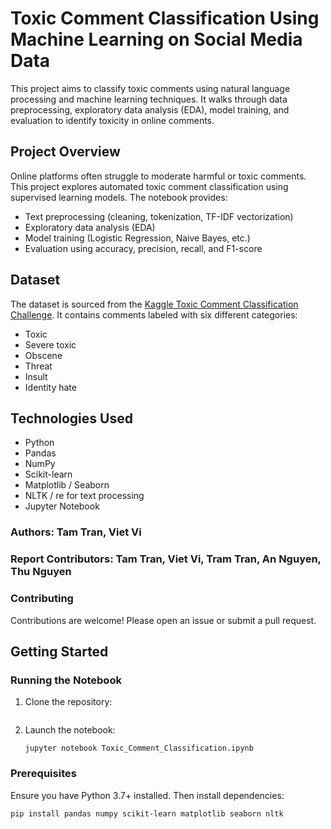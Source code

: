 # Toxic Comment Classification Using Machine Learning on Social Media Data

This project aims to classify toxic comments using natural language processing and machine learning techniques. It walks through data preprocessing, exploratory data analysis (EDA), model training, and evaluation to identify toxicity in online comments.

## Project Overview

Online platforms often struggle to moderate harmful or toxic comments. This project explores automated toxic comment classification using supervised learning models. The notebook provides:

- Text preprocessing (cleaning, tokenization, TF-IDF vectorization)
- Exploratory data analysis (EDA)
- Model training (Logistic Regression, Naive Bayes, etc.)
- Evaluation using accuracy, precision, recall, and F1-score

## Dataset

The dataset is sourced from the [Kaggle Toxic Comment Classification Challenge](https://www.kaggle.com/c/jigsaw-toxic-comment-classification-challenge). It contains comments labeled with six different categories:

- Toxic
- Severe toxic
- Obscene
- Threat
- Insult
- Identity hate

## Technologies Used

- Python
- Pandas
- NumPy
- Scikit-learn
- Matplotlib / Seaborn
- NLTK / re for text processing
- Jupyter Notebook

### Authors: Tam Tran, Viet Vi
### Report Contributors: Tam Tran, Viet Vi, Tram Tran, An Nguyen, Thu Nguyen

### Contributing

Contributions are welcome! Please open an issue or submit a pull request.

## Getting Started

### Running the Notebook

1. Clone the repository:
   ```bash

2. Launch the notebook:
   ```
   jupyter notebook Toxic_Comment_Classification.ipynb
   ```
   
### Prerequisites

Ensure you have Python 3.7+ installed. Then install dependencies:

```
pip install pandas numpy scikit-learn matplotlib seaborn nltk
```


